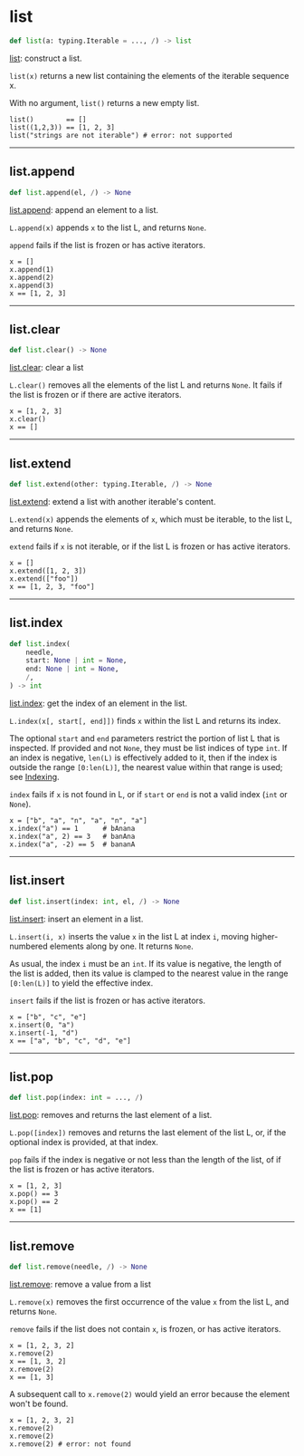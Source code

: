 # list

```python
def list(a: typing.Iterable = ..., /) -> list
```

[list]( https://github.com/bazelbuild/starlark/blob/master/spec.md#list ): construct a list.

`list(x)` returns a new list containing the elements of the
iterable sequence x.

With no argument, `list()` returns a new empty list.

```
list()        == []
list((1,2,3)) == [1, 2, 3]
list("strings are not iterable") # error: not supported
```

---

## list.append

```python
def list.append(el, /) -> None
```

[list.append]( https://github.com/bazelbuild/starlark/blob/master/spec.md#list·append ): append an element to a list.

`L.append(x)` appends `x` to the list L, and returns `None`.

`append` fails if the list is frozen or has active iterators.

```
x = []
x.append(1)
x.append(2)
x.append(3)
x == [1, 2, 3]
```

---

## list.clear

```python
def list.clear() -> None
```

[list.clear]( https://github.com/bazelbuild/starlark/blob/master/spec.md#list·clear ): clear a list

`L.clear()` removes all the elements of the list L and returns `None`.
It fails if the list is frozen or if there are active iterators.

```
x = [1, 2, 3]
x.clear()
x == []
```

---

## list.extend

```python
def list.extend(other: typing.Iterable, /) -> None
```

[list.extend]( https://github.com/bazelbuild/starlark/blob/master/spec.md#list·extend ): extend a list with another iterable's content.

`L.extend(x)` appends the elements of `x`, which must be iterable, to
the list L, and returns `None`.

`extend` fails if `x` is not iterable, or if the list L is frozen or has
active iterators.

```
x = []
x.extend([1, 2, 3])
x.extend(["foo"])
x == [1, 2, 3, "foo"]
```

---

## list.index

```python
def list.index(
    needle,
    start: None | int = None,
    end: None | int = None,
    /,
) -> int
```

[list.index]( https://github.com/bazelbuild/starlark/blob/master/spec.md#list·index ): get the index of an element in the list.

`L.index(x[, start[, end]])` finds `x` within the list L and returns its
index.

The optional `start` and `end` parameters restrict the portion of
list L that is inspected.  If provided and not `None`, they must be list
indices of type `int`. If an index is negative, `len(L)` is effectively
added to it, then if the index is outside the range `[0:len(L)]`, the
nearest value within that range is used; see [Indexing](#indexing).

`index` fails if `x` is not found in L, or if `start` or `end`
is not a valid index (`int` or `None`).

```
x = ["b", "a", "n", "a", "n", "a"]
x.index("a") == 1      # bAnana
x.index("a", 2) == 3   # banAna
x.index("a", -2) == 5  # bananA
```

---

## list.insert

```python
def list.insert(index: int, el, /) -> None
```

[list.insert]( https://github.com/bazelbuild/starlark/blob/master/spec.md#list·insert ): insert an element in a list.

`L.insert(i, x)` inserts the value `x` in the list L at index `i`,
moving higher-numbered elements along by one.  It returns `None`.

As usual, the index `i` must be an `int`. If its value is negative,
the length of the list is added, then its value is clamped to the
nearest value in the range `[0:len(L)]` to yield the effective index.

`insert` fails if the list is frozen or has active iterators.

```
x = ["b", "c", "e"]
x.insert(0, "a")
x.insert(-1, "d")
x == ["a", "b", "c", "d", "e"]
```

---

## list.pop

```python
def list.pop(index: int = ..., /)
```

[list.pop]( https://github.com/bazelbuild/starlark/blob/master/spec.md#list·pop ): removes and returns the last element of a list.

`L.pop([index])` removes and returns the last element of the list L, or,
if the optional index is provided, at that index.

`pop` fails if the index is negative or not less than the length of
the list, of if the list is frozen or has active iterators.

```
x = [1, 2, 3]
x.pop() == 3
x.pop() == 2
x == [1]
```

---

## list.remove

```python
def list.remove(needle, /) -> None
```

[list.remove]( https://github.com/bazelbuild/starlark/blob/master/spec.md#list·remove ): remove a value from a list

`L.remove(x)` removes the first occurrence of the value `x` from the
list L, and returns `None`.

`remove` fails if the list does not contain `x`, is frozen, or has
active iterators.

```
x = [1, 2, 3, 2]
x.remove(2)
x == [1, 3, 2]
x.remove(2)
x == [1, 3]
```

A subsequent call to `x.remove(2)` would yield an error because the
element won't be found.

```
x = [1, 2, 3, 2]
x.remove(2)
x.remove(2)
x.remove(2) # error: not found
```